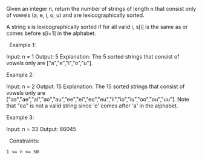 Given an integer n, return the number of strings of length n that consist only of vowels (a, e, i, o, u) and are lexicographically sorted.

A string s is lexicographically sorted if for all valid i, s[i] is the same as or comes before s[i+1] in the alphabet.

 
Example 1:

Input: n = 1
Output: 5
Explanation: The 5 sorted strings that consist of vowels only are ["a","e","i","o","u"].


Example 2:

Input: n = 2
Output: 15
Explanation: The 15 sorted strings that consist of vowels only are
["aa","ae","ai","ao","au","ee","ei","eo","eu","ii","io","iu","oo","ou","uu"].
Note that "ea" is not a valid string since 'e' comes after 'a' in the alphabet.


Example 3:

Input: n = 33
Output: 66045


 
Constraints:


	1 <= n <= 50 

